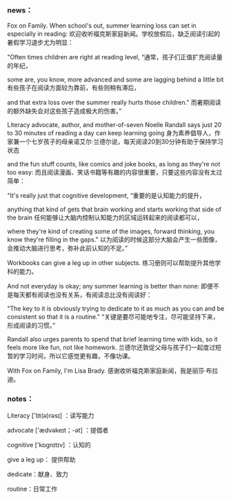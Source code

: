 ### news：

Fox on Family. When school's out, summer learning loss can set in especially in reading: 欢迎收听福克斯家庭新闻。学校放假后，缺乏阅读引起的暑假学习退步尤为明显：

"Often times children are right at reading level, “通常，孩子们正值扩充阅读量的年纪，

some are, you know, more advanced and some are lagging behind a little bit 有些孩子在阅读方面较为靠前，有些则稍有滞后，

and that extra loss over the summer really hurts those children." 而暑期阅读的额外缺失会对这些孩子造成极大的伤害。”

Literacy advocate, author, and mother-of-seven Noelle Randall says just 20 to 30 minutes of reading a day can keep learning going 身为素养倡导人，作家兼一个七岁孩子的母亲诺艾尔·兰德尔说，每天阅读20到30分钟有助于保持学习状态

and the fun stuff counts, like comics and joke books, as long as they're not too easy: 而且阅读漫画、笑话书籍等有趣的内容很重要，只要这些内容没有太过简单：

"It's really just that cognitive development, “重要的是认知能力的提升，

anything that kind of gets that brain working and starts working that side of the brain 任何能够让大脑内控制认知能力的区域运转起来的阅读都可以，

where they're kind of creating some of the images, forward thinking, you know they're filling in the gaps." 以为阅读的时候这部分大脑会产生一些图像，会推动大脑进行思考，弥补此前认知的不足。”

Workbooks can give a leg up in other subjects. 练习册则可以帮助提升其他学科的能力。

And not everyday is okay; any summer learning is better than none: 即便不是每天都有阅读也没有关系，有阅读总比没有阅读好：

"The key to it is obviously trying to dedicate to it as much as you can and be consistent so that it is a routine." “关键是要尽可能地专注，尽可能坚持下来，形成阅读的习惯。”

Randall also urges parents to spend that brief learning time with kids, so it feels more like fun, not like homework. 兰德尔还敦促父母与孩子们一起度过短暂的学习时间，所以它感觉更有趣，不像功课。

With Fox on Family, I'm Lisa Brady. 感谢收听福克斯家庭新闻，我是丽莎·布拉迪。

### notes：

Literacy ['lɪt(ə)rəsɪ] ：读写能力

advocate  ['ædvəkeɪt；-ət] ：提倡者

cognitive  ['kɒɡnɪtɪv] ：认知的

give a leg up： 提供帮助

dedicate：献身、致力

routine：日常工作

